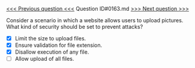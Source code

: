 [<<< Previous question <<<](0162.md)  Question ID#0163.md  [>>> Next question >>>](0164.md) 

Consider a scenario in which a website allows users to upload pictures. What kind of security should be set to prevent attacks?

- [x] Limit the size to upload files.
- [x] Ensure validation for file extension.
- [x] Disallow execution of any file.
- [ ] Allow upload of all files.
